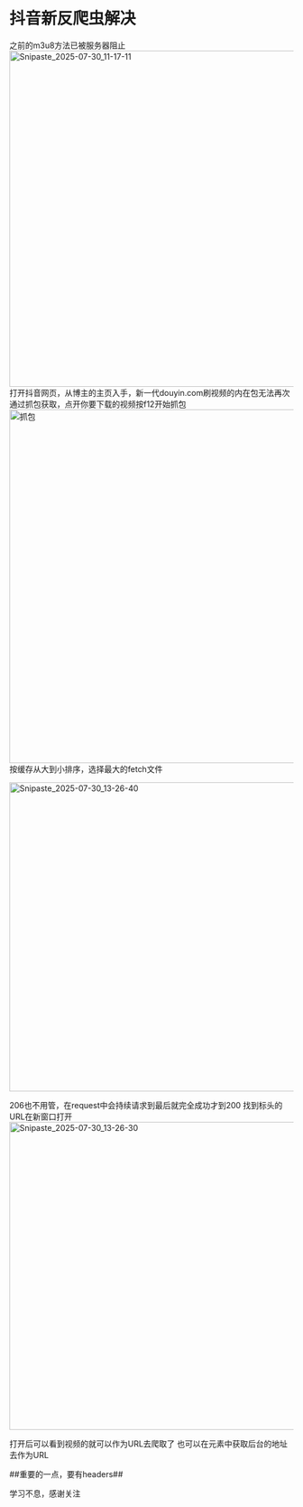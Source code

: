 # 抖音新反爬虫解决
之前的m3u8方法已被服务器阻止
<img width="1325" height="595" alt="Snipaste_2025-07-30_11-17-11" src="https://github.com/user-attachments/assets/17286bc4-01a8-4631-a145-8eecbc73efbe" />
打开抖音网页，从博主的主页入手，新一代douyin.com刷视频的内在包无法再次通过抓包获取，点开你要下载的视频按f12开始抓包
<img width="1366" height="626" alt="抓包" src="https://github.com/user-attachments/assets/a997df4e-61ab-4ace-88b2-9059f72474aa" />
按缓存从大到小排序，选择最大的fetch文件

<img width="1283" height="547" alt="Snipaste_2025-07-30_13-26-40" src="https://github.com/user-attachments/assets/5d046ffd-0e3f-49e2-bceb-07839d02950d" />

206也不用管，在request中会持续请求到最后就完全成功才到200
找到标头的URL在新窗口打开
<img width="1323" height="545" alt="Snipaste_2025-07-30_13-26-30" src="https://github.com/user-attachments/assets/1bba3613-9bee-46a4-a0bf-04541f5bcc7e" />


打开后可以看到视频的就可以作为URL去爬取了
也可以在元素中获取后台的地址去作为URL


##重要的一点，要有headers##

学习不息，感谢关注





